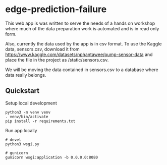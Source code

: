 # edge-prediction-failure
This web app is was written to serve the needs of a hands on workshop where much of the data preparation work is automated and is in read only form.

Also, currently the data used by the app is in csv format.  To use the Kaggle data, sensors.csv, download it from https://www.kaggle.com/datasets/nphantawee/pump-sensor-data 
and place the file in the project as /static/sensors.csv.

We will be moving the data contained in sensors.csv to a database where data really belongs.

## Quickstart

Setup local development
```
python3 -m venv venv
. venv/bin/activate
pip install -r requirements.txt
```

Run app locally
```
# devel
python3 wsgi.py

# gunicorn
gunicorn wsgi:application -b 0.0.0.0:8080
```
